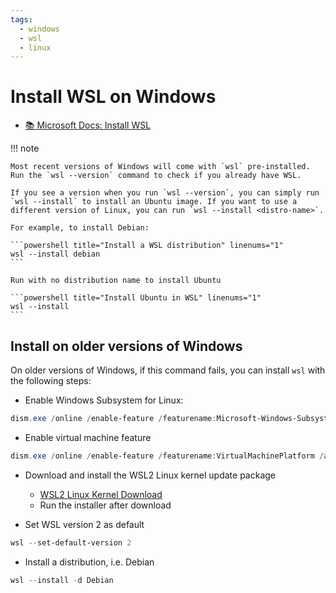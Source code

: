 ```yaml
---
tags:
  - windows
  - wsl
  - linux
---
```


# Install WSL on Windows

- [📚 Microsoft Docs: Install WSL](https://learn.microsoft.com/en-us/windows/wsl/install)

!!! note

    Most recent versions of Windows will come with `wsl` pre-installed. Run the `wsl --version` command to check if you already have WSL.

    If you see a version when you run `wsl --version`, you can simply run `wsl --install` to install an Ubuntu image. If you want to use a different version of Linux, you can run `wsl --install <distro-name>`.
    
    For example, to install Debian:

    ```powershell title="Install a WSL distribution" linenums="1"
    wsl --install debian
    ```

    Run with no distribution name to install Ubuntu

    ```powershell title="Install Ubuntu in WSL" linenums="1"
    wsl --install
    ```

## Install on older versions of Windows

On older versions of Windows, if this command fails, you can install `wsl` with the following steps:

- Enable Windows Subsystem for Linux:

```powershell title="Enable WSL" linenums="1"
dism.exe /online /enable-feature /featurename:Microsoft-Windows-Subsystem-Linux /all /norestart
```

- Enable virtual machine feature

```powershell title="Enable virtual machine" linenums="1"
dism.exe /online /enable-feature /featurename:VirtualMachinePlatform /all /norestart
```

- Download and install the WSL2 Linux kernel update package
  - [WSL2 Linux Kernel Download](https://wslstorestorage.blob.core.windows.net/wslblob/wsl_update_x64.msi)
  - Run the installer after download

- Set WSL version 2 as default

```powershell title="Set WSL2 as default version" linenums="1"
wsl --set-default-version 2
```

- Install a distribution, i.e. Debian

```powershell title="Install Debian Linux in WSL" linenums="1"
wsl --install -d Debian
```
